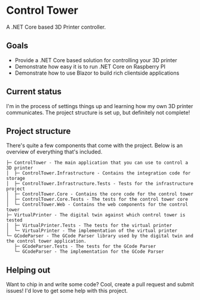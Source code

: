 # Control Tower

A .NET Core based 3D Printer controller.

## Goals

* Provide a .NET Core based solution for controlling your 3D printer
* Demonstrate how easy it is to run .NET Core on Raspberry PI
* Demonstrate how to use Blazor to build rich clientside applications

## Current status

I'm in the process of settings things up and learning how my own 3D printer communicates.
The project structure is set up, but definitely not complete!

## Project structure

There's quite a few components that come with the project. Below is an overview of everything that's included.

```
├─ ControlTower - The main application that you can use to control a 3D printer
│  ├─ ControlTower.Infrastructure - Contains the integration code for storage
│  ├─ ControlTower.Infrastructure.Tests - Tests for the infrastructure project
│  ├─ ControlTower.Core - Contains the core code for the control tower
│  ├─ ControlTower.Core.Tests - The tests for the control tower core 
│  └─ ControlTower.Web - Contains the web components for the control tower
├─ VirtualPrinter - The digital twin against which control tower is tested
│  ├─ VirtualPrinter.Tests - The tests for the virtual printer
│  └─ VirtualPrinter - The implementation of the virtual printer
└─ GCodeParser - The GCode Parser library used by the digital twin and the control tower application.
   ├─ GCodeParser.Tests - The tests for the GCode Parser
   └─ GCodeParser - The implementation for the GCode Parser
```

## Helping out

Want to chip in and write some code? Cool, create a pull request and submit issues!
I'd love to get some help with this project.
